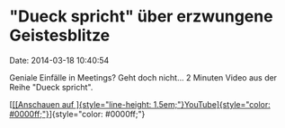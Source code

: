 "Dueck spricht" über erzwungene Geistesblitze
=============================================

Date: 2014-03-18 10:40:54

Geniale Einfälle in Meetings? Geht doch nicht... 2 Minuten Video aus der
Reihe "Dueck spricht".

[[[[Anschauen
auf ]{style="line-height: 1.5em;"}YouTube]{style="color: #0000ff;"}](https://www.youtube.com/watch?v=2ANbO0MZIQ4)]{style="color: #0000ff;"}
